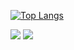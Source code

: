 
[![Top Langs](https://github-readme-stats.vercel.app/api/top-langs/?username=yonatan895)](https://github.com/yonatan895/github-readme-stats)

![](https://raw.githubusercontent.com/yonatan895/github-stats/master/generated/overview.svg#gh-dark-mode-only)
![](https://raw.githubusercontent.com/yonatan895/github-stats/master/generated/languages.svg#gh-dark-mode-only)

